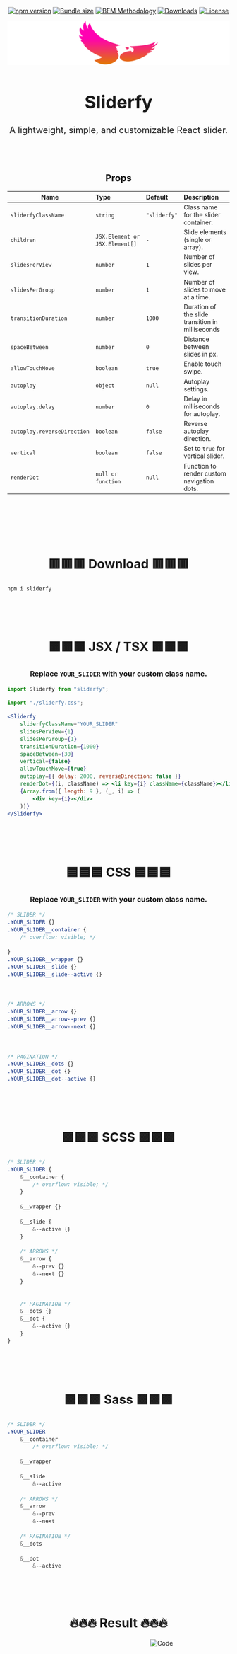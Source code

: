 <div align="center">

[![npm version](https://img.shields.io/npm/v/sliderfy.svg)](https://www.npmjs.com/package/sliderfy)
[![Bundle size](https://img.shields.io/bundlephobia/minzip/sliderfy)](https://bundlephobia.com/result?p=sliderfy)
[![BEM Methodology](https://img.shields.io/badge/Methodology-BEM-F2C94C)](https://en.bem.info/methodology/quick-start/)
[![Downloads](https://img.shields.io/npm/dm/sliderfy.svg)](https://www.npmjs.com/package/sliderfy)
[![License](https://img.shields.io/npm/l/sliderfy.svg)](https://opensource.org/licenses/MIT)

<!-- [![GitHub stars](https://img.shields.io/github/stars/ShurpoT/sliderfy.svg?style=social&label=Stars)](https://github.com/ShurpoT/sliderfy) -->

</div>

<div align="center">

![Sliderfy Preview](https://github.com/ShurpoT/sliderfy/blob/main/images/logos/sliderfy-bgc.png?raw=true)

</div>

<div align="center" style="font-size:20px; font-weight:700">

# Sliderfy

</div>

<div align="center" style="font-size:20px">

A lightweight, simple, and customizable React slider.

</div>
<br/>
<br/>

<div align="center">

## Props

</div>

<div align="center" >

| Name                        | Type                           | Default      | Description                                      |
| --------------------------- | :----------------------------- | :----------- | :----------------------------------------------- |
| `sliderfyClassName`         | `string`                       | `"sliderfy"` | Class name for the slider container.             |
| `children`                  | `JSX.Element or JSX.Element[]` | `-`          | Slide elements (single or array).                |
| `slidesPerView`             | `number`                       | `1`          | Number of slides per view.                       |
| `slidesPerGroup`            | `number`                       | `1`          | Number of slides to move at a time.              |
| `transitionDuration`        | `number`                       | `1000`       | Duration of the slide transition in milliseconds |
| `spaceBetween`              | `number`                       | `0`          | Distance between slides in px.                   |
| `allowTouchMove`            | `boolean`                      | `true`       | Enable touch swipe.                              |
| `autoplay`                  | `object`                       | `null`       | Autoplay settings.                               |
| `autoplay.delay`            | `number`                       | `0`          | Delay in milliseconds for autoplay.              |
| `autoplay.reverseDirection` | `boolean`                      | `false`      | Reverse autoplay direction.                      |
| `vertical`                  | `boolean`                      | `false`      | Set to `true` for vertical slider.               |
| `renderDot`                 | `null or function`             | `null`       | Function to render custom navigation dots.       |

<br/>
<br/>

</div>

<!--
<div align="center" >

## React

<div  style="width:700px" >

![Code](https://github.com/ShurpoT/sliderfy/blob/main/images/example/Example.png?raw=true)

</div>

## CSS

<div  style="width:700px" >

![Code](https://github.com/ShurpoT/sliderfy/blob/main/images/example/Example-css.png?raw=true)

</div>

</div> -->

<br/>
<br/>
<br/>

<div align="center" >

# 🟥🟥🟥 Download 🟥🟥🟥

</div>

```npm
npm i sliderfy
```

<br/>
<br/>
<br/>

<div align="center" >

# 🟧🟧🟧 JSX / TSX 🟧🟧🟧

### Replace `YOUR_SLIDER` with your custom class name.

</div>

```jsx
import Sliderfy from "sliderfy";
```

```jsx
import "./sliderfy.css";
```

```jsx
<Sliderfy
    sliderfyClassName="YOUR_SLIDER"
    slidesPerView={1}
    slidesPerGroup={1}
    transitionDuration={1000}
    spaceBetween={30}
    vertical={false}
    allowTouchMove={true}
    autoplay={{ delay: 2000, reverseDirection: false }}
    renderDot={(i, className) => <li key={i} className={className}></li>}>
    {Array.from({ length: 9 }, (_, i) => (
        <div key={i}></div>
    ))}
</Sliderfy>
```

<br/>
<br/>
<br/>

<div align="center" >

# 🟦🟦🟦 CSS 🟦🟦🟦

### Replace `YOUR_SLIDER` with your custom class name.

</div>

```CSS
/* SLIDER */
.YOUR_SLIDER {}
.YOUR_SLIDER__container {
    /* overflow: visible; */

}
.YOUR_SLIDER__wrapper {}
.YOUR_SLIDER__slide {}
.YOUR_SLIDER__slide--active {}



/* ARROWS */
.YOUR_SLIDER__arrow {}
.YOUR_SLIDER__arrow--prev {}
.YOUR_SLIDER__arrow--next {}



/* PAGINATION */
.YOUR_SLIDER__dots {}
.YOUR_SLIDER__dot {}
.YOUR_SLIDER__dot--active {}

```

<br/>
<br/>
<br/>

<div align="center" >

# 🟪🟪🟪 SCSS 🟪🟪🟪

<!-- ### Replace YOUR_SLIDER with your custom class name. -->

</div>

```SCSS
/* SLIDER */
.YOUR_SLIDER {
    &__container {
        /* overflow: visible; */
    }

    &__wrapper {}

    &__slide {
        &--active {}
    }

    /* ARROWS */
    &__arrow {
        &--prev {}
        &--next {}
    }


    /* PAGINATION */
    &__dots {}
    &__dot {
        &--active {}
    }
}
```

<br/>
<br/>
<br/>
<div align="center" >

# 🟪🟪🟪 Sass 🟪🟪🟪

<!-- ### Replace YOUR_SLIDER with your custom class name. -->

</div>

```SCSS
/* SLIDER */
.YOUR_SLIDER
    &__container
        /* overflow: visible; */

    &__wrapper

    &__slide
        &--active

    /* ARROWS */
    &__arrow
        &--prev
        &--next

    /* PAGINATION */
    &__dots

    &__dot
        &--active
```

<br/>
<br/>
<br/>

<div align="center" >

# 🔥🔥🔥 Result 🔥🔥🔥

<div  style="width:700px" >

![Code](https://github.com/ShurpoT/sliderfy/blob/main/images/result/video.gif?raw=true)

</div>

</div>
